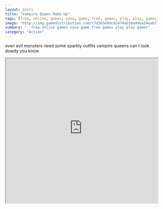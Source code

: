 ```yaml
---
layout: posts
title: "Vampire Queen Make-Up"
tags: [free, online, games, oyna, game, free, games, play, play, games]
image: "http://img.gamedistribution.com/c7d3b5e0dcd2474ab38a49ea24eab73a.jpg"
summary: "  free online games oyna game free games play play games"
category: "Action"
---
```


even evil monsters need some sparkly outfits vampire queens can t look dowdy you know

<iframe width="100%" height="480px;" src="http://flash.gamedistribution.com?game=c7d3b5e0dcd2474ab38a49ea24eab73a"></iframe>